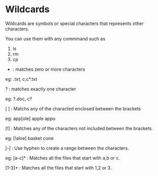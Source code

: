 <h1>Wildcards</h1>
Wildcards are symbols or special characters that represents other characters.

You can use them with any commmand such as
1. ls
2. rm
3. cp

* : matches zero or more characters

eg: *.txt, c*,c*.txt

? : matches exactly one character

eg: ?.doc, c?

[ ] : Matchs any of the characted enclosed between the brackets

eg: 
   app[ole]
   apple
   appo
   
[!] : Matches any of the characters not included between the brackets. 

eg: [!aloe]
    basket
    cone

[-] : Use hyphen to create a range between the characters.

eg: [a-c]* : Matches all the files that start with a,b or c.

   [1-3]* : Matches all the files that start with 1,2 or 3.
    

    
